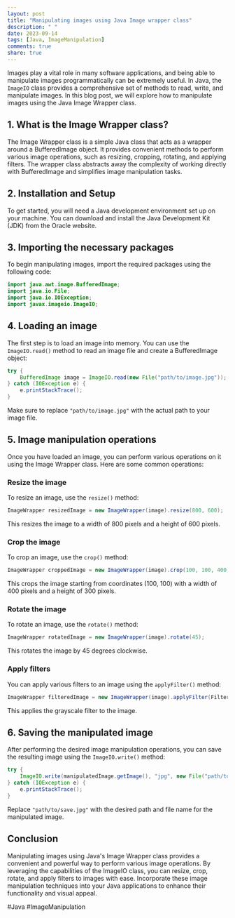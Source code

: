 ```yaml
---
layout: post
title: "Manipulating images using Java Image wrapper class"
description: " "
date: 2023-09-14
tags: [Java, ImageManipulation]
comments: true
share: true
---
```


Images play a vital role in many software applications, and being able to manipulate images programmatically can be extremely useful. In Java, the `ImageIO` class provides a comprehensive set of methods to read, write, and manipulate images. In this blog post, we will explore how to manipulate images using the Java Image Wrapper class.

## 1. What is the Image Wrapper class?

The Image Wrapper class is a simple Java class that acts as a wrapper around a BufferedImage object. It provides convenient methods to perform various image operations, such as resizing, cropping, rotating, and applying filters. The wrapper class abstracts away the complexity of working directly with BufferedImage and simplifies image manipulation tasks.

## 2. Installation and Setup

To get started, you will need a Java development environment set up on your machine. You can download and install the Java Development Kit (JDK) from the Oracle website.

## 3. Importing the necessary packages

To begin manipulating images, import the required packages using the following code:

```java
import java.awt.image.BufferedImage;
import java.io.File;
import java.io.IOException;
import javax.imageio.ImageIO;
```

## 4. Loading an image

The first step is to load an image into memory. You can use the `ImageIO.read()` method to read an image file and create a BufferedImage object:

```java
try {
    BufferedImage image = ImageIO.read(new File("path/to/image.jpg"));
} catch (IOException e) {
    e.printStackTrace();
}
```

Make sure to replace `"path/to/image.jpg"` with the actual path to your image file.

## 5. Image manipulation operations

Once you have loaded an image, you can perform various operations on it using the Image Wrapper class. Here are some common operations:

### Resize the image

To resize an image, use the `resize()` method:

```java
ImageWrapper resizedImage = new ImageWrapper(image).resize(800, 600);
```

This resizes the image to a width of 800 pixels and a height of 600 pixels.

### Crop the image

To crop an image, use the `crop()` method:

```java
ImageWrapper croppedImage = new ImageWrapper(image).crop(100, 100, 400, 300);
```

This crops the image starting from coordinates (100, 100) with a width of 400 pixels and a height of 300 pixels.

### Rotate the image

To rotate an image, use the `rotate()` method:

```java
ImageWrapper rotatedImage = new ImageWrapper(image).rotate(45);
```

This rotates the image by 45 degrees clockwise.

### Apply filters

You can apply various filters to an image using the `applyFilter()` method:

```java
ImageWrapper filteredImage = new ImageWrapper(image).applyFilter(FilterType.GRAYSCALE);
```

This applies the grayscale filter to the image.

## 6. Saving the manipulated image

After performing the desired image manipulation operations, you can save the resulting image using the `ImageIO.write()` method:

```java
try {
    ImageIO.write(manipulatedImage.getImage(), "jpg", new File("path/to/save.jpg"));
} catch (IOException e) {
    e.printStackTrace();
}
```

Replace `"path/to/save.jpg"` with the desired path and file name for the manipulated image.

## Conclusion

Manipulating images using Java's Image Wrapper class provides a convenient and powerful way to perform various image operations. By leveraging the capabilities of the ImageIO class, you can resize, crop, rotate, and apply filters to images with ease. Incorporate these image manipulation techniques into your Java applications to enhance their functionality and visual appeal.

#Java #ImageManipulation
